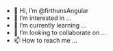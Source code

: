- 👋 Hi, I’m @firthunsAngular
- 👀 I’m interested in ...
- 🌱 I’m currently learning ...
- 💞️ I’m looking to collaborate on ...
- 📫 How to reach me ...

<!---
firthunsAngular/firthunsAngular is a ✨ special ✨ repository because its `README.md` (this file) appears on your GitHub profile.
You can click the Preview link to take a look at your changes.
--->
